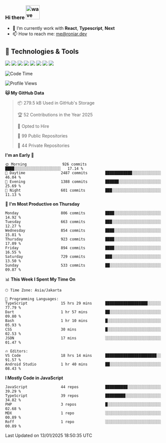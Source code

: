 ### Hi there <img src="https://i.ibb.co/q0Hx1KK/wave.gif" alt="wave" width="45px">

- 🌱 I’m currently work with **React**, **Typescript**, **Next**
- 📫 How to reach me: me@roniar.dev

## 🔧 Technologies & Tools

![](https://img.shields.io/badge/OS-Linux-informational?style=flat&logo=linux&logoColor=white&color=2bbc8a)
![](https://img.shields.io/badge/OS-Windows-informational?style=flat&logo=windows&logoColor=white&color=2bbc8a)
![](https://img.shields.io/badge/Code-JavaScript-informational?style=flat&logo=javascript&logoColor=white&color=2bbc8a)
![](https://img.shields.io/badge/Code-Golang-informational?style=flat&logo=go&logoColor=white&color=2bbc8a)
![](https://img.shields.io/badge/Code-React-informational?style=flat&logo=react&logoColor=white&color=2bbc8a)
![](https://img.shields.io/badge/Code-Next-informational?style=flat&logo=next.js&logoColor=white&color=2bbc8a)
![](https://img.shields.io/badge/Shell-Bash-informational?style=flat&logo=gnu-bash&logoColor=white&color=2bbc8a)
![](https://img.shields.io/badge/Tools-Docker-informational?style=flat&logo=docker&logoColor=white&color=2bbc8a)

<!--START_SECTION:waka-->
![Code Time](http://img.shields.io/badge/Code%20Time-2%2C252%20hrs%2050%20mins-blue)

![Profile Views](http://img.shields.io/badge/Profile%20Views-7-blue)

**🐱 My GitHub Data** 

> 📦 279.5 kB Used in GitHub's Storage 
 > 
> 🏆 52 Contributions in the Year 2025
 > 
> 💼 Opted to Hire
 > 
> 📜 99 Public Repositories 
 > 
> 🔑 44 Private Repositories 
 > 
**I'm an Early 🐤** 

```text
🌞 Morning                926 commits         ████░░░░░░░░░░░░░░░░░░░░░   17.14 % 
🌆 Daytime                2487 commits        ████████████░░░░░░░░░░░░░   46.04 % 
🌃 Evening                1388 commits        ██████░░░░░░░░░░░░░░░░░░░   25.69 % 
🌙 Night                  601 commits         ███░░░░░░░░░░░░░░░░░░░░░░   11.13 % 
```
📅 **I'm Most Productive on Thursday** 

```text
Monday                   806 commits         ████░░░░░░░░░░░░░░░░░░░░░   14.92 % 
Tuesday                  663 commits         ███░░░░░░░░░░░░░░░░░░░░░░   12.27 % 
Wednesday                854 commits         ████░░░░░░░░░░░░░░░░░░░░░   15.81 % 
Thursday                 923 commits         ████░░░░░░░░░░░░░░░░░░░░░   17.09 % 
Friday                   894 commits         ████░░░░░░░░░░░░░░░░░░░░░   16.55 % 
Saturday                 729 commits         ███░░░░░░░░░░░░░░░░░░░░░░   13.50 % 
Sunday                   533 commits         ██░░░░░░░░░░░░░░░░░░░░░░░   09.87 % 
```


📊 **This Week I Spent My Time On** 

```text
🕑︎ Time Zone: Asia/Jakarta

💬 Programming Languages: 
TypeScript               15 hrs 29 mins      ███████████████████░░░░░░   77.79 % 
Dart                     1 hr 57 mins        ██░░░░░░░░░░░░░░░░░░░░░░░   09.80 % 
Bash                     1 hr 10 mins        █░░░░░░░░░░░░░░░░░░░░░░░░   05.93 % 
CSS                      30 mins             █░░░░░░░░░░░░░░░░░░░░░░░░   02.53 % 
JSON                     17 mins             ░░░░░░░░░░░░░░░░░░░░░░░░░   01.47 % 

🔥 Editors: 
VS Code                  18 hrs 14 mins      ███████████████████████░░   91.57 % 
Android Studio           1 hr 40 mins        ██░░░░░░░░░░░░░░░░░░░░░░░   08.43 % 
```

**I Mostly Code in JavaScript** 

```text
JavaScript               44 repos            ██████████░░░░░░░░░░░░░░░   39.29 % 
TypeScript               39 repos            █████████░░░░░░░░░░░░░░░░   34.82 % 
PHP                      3 repos             █░░░░░░░░░░░░░░░░░░░░░░░░   02.68 % 
MDX                      1 repo              ░░░░░░░░░░░░░░░░░░░░░░░░░   00.89 % 
Roff                     1 repo              ░░░░░░░░░░░░░░░░░░░░░░░░░   00.89 % 
```




 Last Updated on 13/01/2025 18:50:35 UTC
<!--END_SECTION:waka-->

